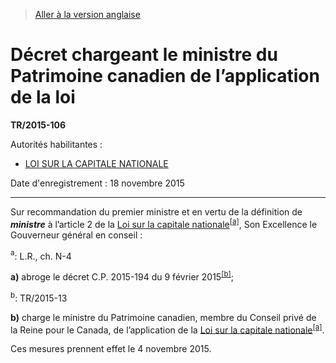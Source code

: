 > [Aller à la version anglaise](/en/Regulations/Statutory%20Instruments/2015/106.md)

# Décret chargeant le ministre du Patrimoine canadien de l’application de la loi

**TR/2015-106**

Autorités habilitantes : 
- [LOI SUR LA CAPITALE NATIONALE](/fr/Lois/Lois%20révisées%20du%20Canada/N/N-4.md)

Date d'enregistrement : 18 novembre 2015

----------

Sur recommandation du premier ministre et en vertu de la définition de ***ministre*** à l’article 2 de la [Loi sur la capitale nationale](/fr/Lois/Lois%20révisées%20du%20Canada/N/N-4.md)<sup><a href='#nbp_3908_hq_10315'>[a]</a></sup>, Son Excellence le Gouverneur général en conseil :

<a name='nbp_3908_hq_10315'><sup>a</sup></a>: L.R., ch. N-4<br />

**a)** abroge le décret C.P. 2015-194 du 9 février 2015<sup><a href='#nbp_81000-3-1107-F_hq_15662'>[b]</a></sup>;

<a name='nbp_81000-3-1107-F_hq_15662'><sup>b</sup></a>: TR/2015-13<br />



**b)** charge le ministre du Patrimoine canadien, membre du Conseil privé de la Reine pour le Canada, de l’application de la [Loi sur la capitale nationale](/fr/Lois/Lois%20révisées%20du%20Canada/N/N-4.md)<sup><a href='#nbp_3908_hq_10315'>[a]</a></sup>.



Ces mesures prennent effet le 4 novembre 2015.


